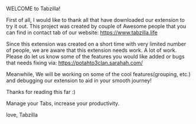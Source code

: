 WELCOME to Tabzilla!


First of all, I would like to thank all that have downloaded our extension to try it out. This project was created by couple of Awesome people that you can find in contact tab of our website: https://www.tabzilla.life

Since this extension was created on a short time with very limited number of people, we are aware that this extension needs work. A lot of work. Please do let us know some of the features you would like added or bugs that needs fixing via: https://potahto3clan.sarahah.com/

Meanwhile, We will be working on some of the cool features(grouping, etc.) and debugging our extension to aid in your smooth journey!

Thanks for reading this far :)

Manage your Tabs, increase your productivity.


love,
Tabzilla

